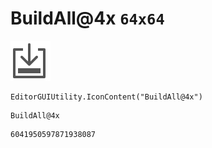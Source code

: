 # BuildAll@4x `64x64`
<img src="/img/BuildAll@4x.png" width=64 height=64>

``` CSharp
EditorGUIUtility.IconContent("BuildAll@4x")
```
```
BuildAll@4x
```
```
6041950597871938087
```
